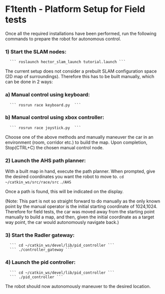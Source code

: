 
# F1tenth - Platform Setup for Field tests

Once all the required installations have been performed, run the following commands to prepare the robot for autonomous control.

### 1) Start the SLAM nodes:
      ``` roslaunch hector_slam_launch tutorial.launch ```

The current setup does not consider a prebuilt SLAM configuration space (2D map of surroundings). Therefore this has to be built manually, which can be done in 2 ways:

### a) Manual control using keyboard:
      ``` rosrun race keyboard.py  ```

### b) Manual control using xbox controller:
      ``` rosrun race joystick.py  ```

Choose one of the above methods and manually maneuver the car in an environment (room, corridor etc.) to build the map. Upon completion, Stop(CTRL+C) the chosen manual control node.

### 2) Launch the AHS path planner:

With a built map in hand, execute the path planner. When prompted, give the desired coordinates you want the robot to move to. 
      ``` cd ~/catkin_ws/src/race/src ```
      ``` ./AHS ```

Once a path is found, this will be indicated on the display. 

(Note: This part is not so straight forward to do manually as the only known point by the manual operator is the initial starting coordinate of 1024,1024. Therefore for field tests, the car was moved away from the starting point manually to build a map, and then, given the initial coordinate as a target way point, the car would autonomously navigate back.)

### 3) Start the Radler gateway:
      ``` cd ~/catkin_ws/devel/lib/pid_controller ```
      ``` ./controller_gateway ```

### 4) Launch the pid controller:
      ``` cd ~/catkin_ws/devel/lib/pid_controller ```
      ``` ./pid_controller ```

The robot should now autonomously maneuver to the desired location.

